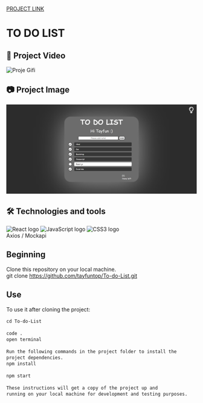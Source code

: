 [PROJECT LINK](https://tayfuntop.github.io/React-weather-app/)

# TO DO LIST

## 🎥 Project Video

![Proje Gifi](/public/project.gif)

## 📷 Project Image

![Project Image](/public/project.jpg)

## 🛠 Technologies and tools

<p>
<img src="https://img.shields.io/badge/React-000000?logo=react&logoColor=blue" alt="React logo" title="React" height="25" />
<img src="https://img.shields.io/badge/JavaScript-282C34?logo=javascript&logoColor=F7DF1E" alt="JavaScript logo" title="JavaScript" height="25" />
<img src="https://img.shields.io/badge/CSS3-282C34?logo=css3&logoColor=1572B6" alt="CSS3 logo" title="CSS3" height="25" />
<br>
Axios 
/
Mockapi
</p>

## Beginning

Clone this repository on your local machine.
<br>
git clone https://github.com/tayfuntop/To-do-List.git

## Use

To use it after cloning the project:
```
cd To-do-List

code .
open terminal

Run the following commands in the project folder to install the project dependencies.
npm install

npm start

These instructions will get a copy of the project up and 
running on your local machine for development and testing purposes.
```
 
